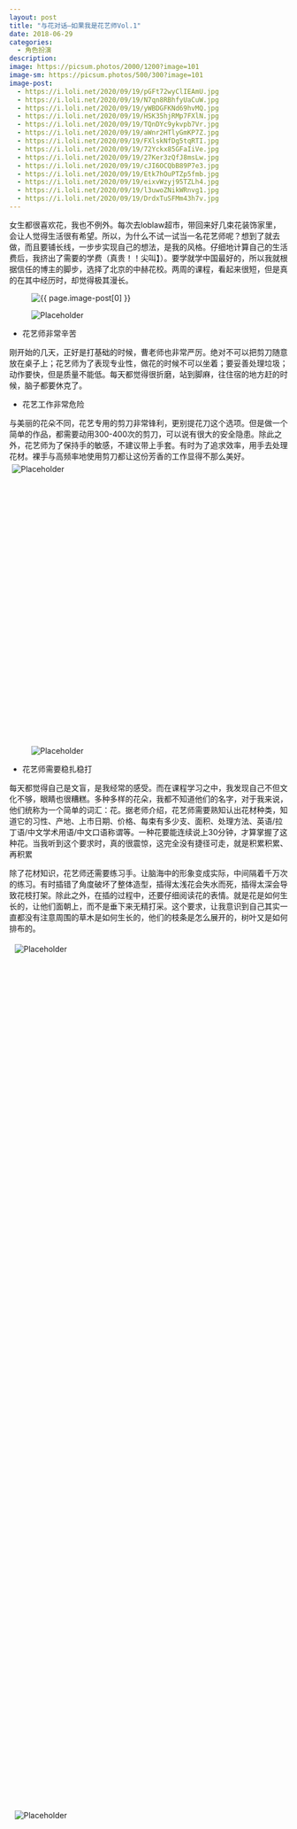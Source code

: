 ```yaml
---
layout: post
title: "与花对话—如果我是花艺师Vol.1"
date: 2018-06-29
categories:
  - 角色扮演
description:
image: https://picsum.photos/2000/1200?image=101
image-sm: https://picsum.photos/500/300?image=101
image-post:
  - https://i.loli.net/2020/09/19/pGFt72wyClIEAmU.jpg
  - https://i.loli.net/2020/09/19/N7qn8RBhfyUaCuW.jpg
  - https://i.loli.net/2020/09/19/yWBDGFKNd69hvMQ.jpg
  - https://i.loli.net/2020/09/19/HSK35hjRMp7FXlN.jpg
  - https://i.loli.net/2020/09/19/TQnDYc9ykvpb7Vr.jpg
  - https://i.loli.net/2020/09/19/aWnr2HTlyGmKP7Z.jpg
  - https://i.loli.net/2020/09/19/FXlskNfDg5tqRTI.jpg
  - https://i.loli.net/2020/09/19/72Yckx85GFaIiVe.jpg
  - https://i.loli.net/2020/09/19/27Ker3zQfJ8msLw.jpg
  - https://i.loli.net/2020/09/19/cJI6OCQbB89P7e3.jpg
  - https://i.loli.net/2020/09/19/Etk7hOuPTZp5fmb.jpg
  - https://i.loli.net/2020/09/19/eixvWzyj95TZLh4.jpg
  - https://i.loli.net/2020/09/19/l3uwoZNikWRnvg1.jpg
  - https://i.loli.net/2020/09/19/DrdxTuSFMm43h7v.jpg
---
```

女生都很喜欢花，我也不例外。每次去loblaw超市，带回来好几束花装饰家里，会让人觉得生活很有希望。所以，为什么不试一试当一名花艺师呢？想到了就去做，而且要铺长线，一步步实现自己的想法，是我的风格<!--break-->。仔细地计算自己的生活费后，我挤出了需要的学费（真贵！！尖叫】）。要学就学中国最好的，所以我就根据信任的博主的脚步，选择了北京的中赫花校。两周的课程，看起来很短，但是真的在其中经历时，却觉得极其漫长。

<figure>
  <img src="{{ page.image-post[0] }}" alt="{{ page.image-post[0] }}"/>
</figure>
<figure>
  <img src="{{ page.image-post[1] }}" alt="Placeholder"/>
</figure>

<ul>
  <li>花艺师非常辛苦</li>
</ul>
刚开始的几天，正好是打基础的时候，曹老师也非常严厉。绝对不可以把剪刀随意放在桌子上；花艺师为了表现专业性，做花的时候不可以坐着；要妥善处理垃圾；动作要快，但是质量不能低。每天都觉得很折磨，站到脚麻，往住宿的地方赶的时候，脑子都要休克了。

<ul>
  <li>花艺工作非常危险</li>
</ul>
与美丽的花朵不同，花艺专用的剪刀非常锋利，更别提花刀这个选项。但是做一个简单的作品，都需要动用300-400次的剪刀，可以说有很大的安全隐患。除此之外，花艺师为了保持手的敏感，不建议带上手套。有时为了追求效率，用手去处理花材。裸手与高频率地使用剪刀都让这份芳香的工作显得不那么美好。

<div class="nav-fig" style="height:500px;overflow:hidden;">
  <figure style="width:50%; height:100%; margin:5px; overflow:hidden">
    <img src="{{ page.image-post[2] }}" alt="Placeholder" max-width="100%" max-height="100%" min-width="99%" min-height="99%"/>
  </figure>
  <figure style="width:50%; height:100%; margin:5px; overflow:hidden">
    <img src="{{ page.image-post[3] }}" alt="Placeholder" max-width="100%" max-height="100%" min-width="99%" min-height="99%"/>
  </figure>
</div>

<figure>
      <img src="{{ page.image-post[4] }}" alt="Placeholder"/>
</figure>

<ul>
  <li>花艺师需要稳扎稳打</li>
</ul>
每天都觉得自己是文盲，是我经常的感受。而在课程学习之中，我发现自己不但文化不够，眼睛也很糟糕。多种多样的花朵，我都不知道他们的名字，对于我来说，他们统称为一个简单的词汇：花。据老师介绍，花艺师需要熟知认出花材种类，知道它的习性、产地、上市日期、价格、每束有多少支、面积、处理方法、英语/拉丁语/中文学术用语/中文口语称谓等。一种花要能连续说上30分钟，才算掌握了这种花。当我听到这个要求时，真的很震惊，这完全没有捷径可走，就是积累积累、再积累

除了花材知识，花艺师还需要练习手。让脑海中的形象变成实际，中间隔着千万次的练习。有时插错了角度破坏了整体造型，插得太浅花会失水而死，插得太深会导致花枝打架。除此之外，在插的过程中，还要仔细阅读花的表情。就是花是如何生长的，让他们面朝上，而不是垂下来无精打采。这个要求，让我意识到自己其实一直都没有注意周围的草木是如何生长的，他们的枝条是怎么展开的，树叶又是如何排布的。

<div class="nav-fig">
  <div style="width:40%; height:100%; margin:1%; overflow:hidden">
    <figure style="width:100%; height:40%; margin:5px; overflow:hidden">
      <img src="{{ page.image-post[5] }}" alt="Placeholder" max-width="100%" max-height="100%" min-width="99%" min-height="99%"/>
    </figure>
    <figure style="width:100%; height:60%; margin:5px; overflow:hidden">
      <img src="{{ page.image-post[6] }}" alt="Placeholder" max-width="100%" max-height="100%" min-width="99%" min-height="99%"/>
    </figure>
  </div>
  <figure style="width:65%; height:100%; margin:0; overflow:hidden">
    <img src="{{ page.image-post[7] }}" alt="Placeholder" max-width="100%" max-height="100%" min-width="99%" min-height="99%"/>
  </figure>
</div>




<ul>
  <li>花的自由与经历的心流感</li>
</ul>
这一点也是最让我欣喜的一点。我大约在2年前，心中有一个相当艺术家的想法，创造美的东西不是很美妙吗？但是，我似乎没什么绘画的耐心，再加上绘画其实需要更长时间的锻炼与更激烈的竞争，让我非常沮丧。但是花也可以作为一种语言，它本身就是生命与美丽的象征，我只要将他们组合在一起便可。或许，通过花艺，我可以成为一个艺术家呢？通过花艺装置来表达我的想法。这个巨大的想象空间让我非常激动。

除此之外，在做花的时候，我再次体验了心流。这种感觉，我在初中时和暧昧的男生发微信时感受到了，在玩植物大战僵尸游戏的时候感受到了，在阅读的时候感受到了，从此之后，就很难再见到心流效应了。而这次的花艺课程，我欣喜地发现，自己在某个瞬间忘记了时间，全身心投入到了其中。我可以说是很幸运了，找到了另一个开启心流体验的钥匙。
<figure>
  <img src="{{ page.image-post[8] }}" alt="Placeholder"/>
</figure>
<div class="nav-fig">
  <figure style="width:50%; height:100%; margin:5px; overflow:hidden">
    <img src="{{ page.image-post[9] }}" alt="Placeholder" max-width="100%" max-height="100%" min-width="99%" min-height="99%"/>
  </figure>
  <figure style="width:50%; height:100%; margin:5px; overflow:hidden">
    <img src="{{ page.image-post[10] }}" alt="Placeholder" max-width="100%" max-height="100%" min-width="99%" min-height="99%"/>
  </figure>
</div>

<ul>
  <li>磨练你的审美与直觉</li>
</ul>
在外教课程中，我看到日本老师的做花过程行云流水，而且他只要一看就知道如何修改意见作品。看似很简单的操作，在我的手里就难于登天。为什么呢？我觉得这就是审美的差距，老师的潜意识能更快地判断美的标准，知道在哪个细微的部分出了错，但是我一定要到问题足够大的时候，才能看出来。为了达到更高的水准，花艺师必须不断地看优秀的作品，磨练自己审美能力。

<div  class= "nav-fig">
  <figure style="width:30%; height:100%; margin:5px; overflow:hidden">
    <img src="{{ page.image-post[11] }}" alt="Placeholder" max-width="100%" max-height="100%" min-width="99%" min-height="99%"/>
  </figure>
  <figure style="width:45%; height:100%; margin:5px; overflow:hidden">
    <img src="{{ page.image-post[12] }}" alt="Placeholder" max-width="100%" max-height="100%" min-width="99%" min-height="99%"/>
  </figure>
  <figure style="width:30%; height:100%; margin:5px; overflow:hidden">
    <img src="{{ page.image-post[13] }}" alt="Placeholder" max-width="100%" max-height="100%" min-width="99%" min-height="99%"/>
  </figure>
</div>


花艺师的体验非常有趣，我想继续下去。通过花的语言，我没准能成为一位艺术家呢？

 
Yilun